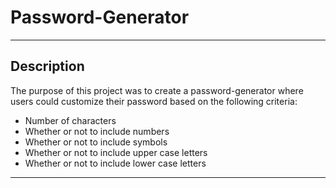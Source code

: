# Password-Generator
---
## Description
The purpose of this project was to create a password-generator where users could customize their password based on the following criteria:
* Number of characters
* Whether or not to include numbers
* Whether or not to include symbols
* Whether or not to include upper case letters
* Whether or not to include lower case letters
---
